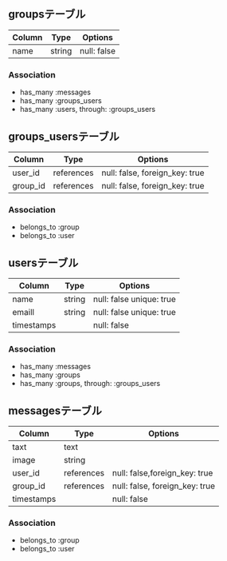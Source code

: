 ## groupsテーブル

|Column|Type|Options|
|------|----|-------|
|name|string|null: false | 


### Association
- has_many :messages
- has_many   :groups_users
- has_many   :users, through: :groups_users

## groups_usersテーブル

|Column|Type|Options|
|------|----|-------|
|user_id|references|null: false, foreign_key: true|
|group_id|references|null: false, foreign_key: true|

### Association
- belongs_to :group
- belongs_to :user


## usersテーブル

|Column|Type|Options|
|------|----|-------|
|name|string|null: false unique: true
|emaill|string|null: false unique: true
|timestamps||null: false

### Association
- has_many :messages
- has_many :groups
- has_many   :groups, through: :groups_users


## messagesテーブル

|Column|Type|Options|
|------|----|-------|
|taxt|text|
|image|string|
|user_id|references|null: false,foreign_key: true|
|group_id|references|null: false, foreign_key: true|
|timestamps||null: false

### Association
- belongs_to :group
- belongs_to :user
